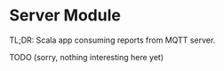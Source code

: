 # Server Module

TL;DR: Scala app consuming reports from MQTT server.

TODO (sorry, nothing interesting here yet)
